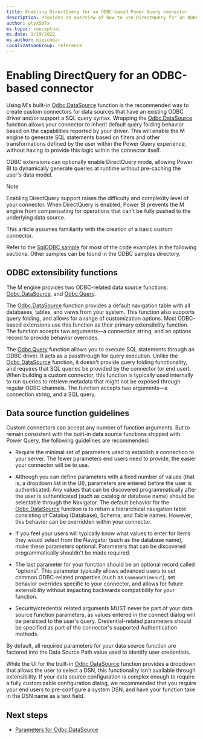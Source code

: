 ```yaml
---
title: Enabling DirectQuery for an ODBC-based Power Query connector
description: Provides an overview of how to use DirectQuery for an ODBC-based Power Query connector
author: ptyx507x
ms.topic: conceptual
ms.date: 1/19/2022
ms.author: miescobar
LocalizationGroup: reference
---
```


# Enabling DirectQuery for an ODBC-based connector

Using M's built-in [Odbc.DataSource](/powerquery-m/odbc-datasource) function is the recommended way to create custom connectors for data sources that have an existing ODBC driver and/or support a SQL query syntax. Wrapping the [Odbc.DataSource](/powerquery-m/odbc-datasource) function allows your connector to inherit default query folding
behavior based on the capabilities reported by your driver. This will enable the M engine to generate SQL statements based on filters and other transformations defined by the user within the Power Query experience, without having to provide this logic within the connector itself.

ODBC extensions can optionally enable DirectQuery mode, allowing Power BI to dynamically generate queries at runtime without pre-caching the user's data model.

>[!Note]
> Enabling DirectQuery support raises the difficulty and complexity level of your connector. When DirectQuery is enabled, Power BI prevents the M engine from compensating for operations that can't be fully pushed to the underlying data source.

This article assumes familiarity with the creation of a basic custom connector.

Refer to the [SqlODBC sample](https://github.com/Microsoft/DataConnectors/tree/master/samples/ODBC/SqlODBC) for most of the code examples in the following sections. Other samples can be found in the ODBC samples directory.

## ODBC extensibility functions

The M engine provides two ODBC-related data source functions: [Odbc.DataSource](/powerquery-m/odbc-datasource), and [Odbc.Query](/powerquery-m/odbc-query).

The [Odbc.DataSource](/powerquery-m/odbc-datasource) function provides a default navigation table with all databases, tables, and views from your system. This function also supports query folding, and allows for a range of customization options. Most ODBC-based extensions use this function as their primary extensibility function. The function accepts two arguments&mdash;a connection string, and an options record to provide behavior overrides.

The [Odbc.Query](/powerquery-m/odbc-query) function allows you to execute SQL statements through an ODBC driver. It acts as a passthrough for query execution. Unlike the [Odbc.DataSource](/powerquery-m/odbc-datasource) function, it doesn't provide query folding functionality, and requires that SQL queries be provided by the connector (or end user). When building a custom connector, this function is typically used internally to run queries to retrieve metadata that might not be exposed through regular ODBC channels. The function accepts two arguments&mdash;a connection string, and a SQL query.

## Data source function guidelines

Custom connectors can accept any number of function arguments. But to remain consistent with the built-in data source functions shipped with Power Query, the following guidelines are recommended:

- Require the minimal set of parameters used to establish a connection to your server. The fewer parameters end users need to provide, the easier your connector will be to use.

- Although you can define parameters with a fixed number of values (that is, a dropdown list in the UI), parameters are entered before the user is authenticated. Any values that can be discovered programmatically after the user is authenticated (such as catalog or database name) should be selectable through the Navigator. The default behavior for the [Odbc.DataSource](/powerquery-m/odbc-datasource) function is to return a hierarchical navigation table consisting of Catalog (Database), Schema, and Table names. However, this behavior can be overridden within your connector.

- If you feel your users will typically know what values to enter for items they would select from the Navigator (such as the database name), make these parameters optional. Parameters that can be discovered programmatically shouldn't be made required.

- The last parameter for your function should be an optional record called "options". This parameter typically allows advanced users to set common ODBC-related properties (such as `CommandTimeout`), set behavior overrides specific to your connector, and allows for future extensibility without impacting backwards compatibility for your function.

- Security/credential related arguments MUST never be part of your data source function parameters, as values entered in the connect dialog will be persisted to the user's query. Credential-related parameters should be specified as part of the connector's supported Authentication methods.

By default, all required parameters for your data source function are factored into the Data Source Path value used to identify user credentials.

While the UI for the built-in [Odbc.DataSource](/powerquery-m/odbc-datasource) function provides a dropdown that allows the user to select a DSN, this functionality isn't available through extensibility. If your data source configuration is complex enough to require a fully customizable configuration dialog, we recommended that you require your end users to pre-configure a system DSN, and have your function take in the DSN name as a text field.

## Next steps

- [Parameters for Odbc.DataSource](odbc-parameters.md)
